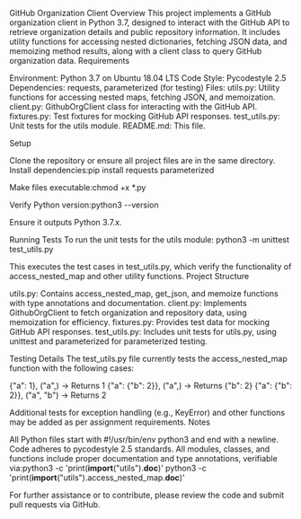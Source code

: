 GitHub Organization Client
Overview
This project implements a GitHub organization client in Python 3.7, designed to interact with the GitHub API to retrieve organization details and public repository information. It includes utility functions for accessing nested dictionaries, fetching JSON data, and memoizing method results, along with a client class to query GitHub organization data.
Requirements

Environment: Python 3.7 on Ubuntu 18.04 LTS
Code Style: Pycodestyle 2.5
Dependencies: requests, parameterized (for testing)
Files:
utils.py: Utility functions for accessing nested maps, fetching JSON, and memoization.
client.py: GithubOrgClient class for interacting with the GitHub API.
fixtures.py: Test fixtures for mocking GitHub API responses.
test_utils.py: Unit tests for the utils module.
README.md: This file.



Setup

Clone the repository or ensure all project files are in the same directory.
Install dependencies:pip install requests parameterized


Make files executable:chmod +x *.py


Verify Python version:python3 --version

Ensure it outputs Python 3.7.x.

Running Tests
To run the unit tests for the utils module:
python3 -m unittest test_utils.py

This executes the test cases in test_utils.py, which verify the functionality of access_nested_map and other utility functions.
Project Structure

utils.py: Contains access_nested_map, get_json, and memoize functions with type annotations and documentation.
client.py: Implements GithubOrgClient to fetch organization and repository data, using memoization for efficiency.
fixtures.py: Provides test data for mocking GitHub API responses.
test_utils.py: Includes unit tests for utils.py, using unittest and parameterized for parameterized testing.

Testing Details
The test_utils.py file currently tests the access_nested_map function with the following cases:

{"a": 1}, ("a",) → Returns 1
{"a": {"b": 2}}, ("a",) → Returns {"b": 2}
{"a": {"b": 2}}, ("a", "b") → Returns 2

Additional tests for exception handling (e.g., KeyError) and other functions may be added as per assignment requirements.
Notes

All Python files start with #!/usr/bin/env python3 and end with a newline.
Code adheres to pycodestyle 2.5 standards.
All modules, classes, and functions include proper documentation and type annotations, verifiable via:python3 -c 'print(__import__("utils").__doc__)'
python3 -c 'print(__import__("utils").access_nested_map.__doc__)'



For further assistance or to contribute, please review the code and submit pull requests via GitHub.

